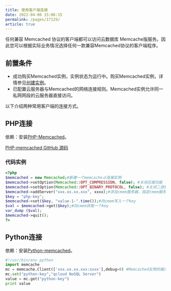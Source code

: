 ```yaml
---
title: 使用客户端连接
date: 2022-04-06 15:06:15
permalink: /pages/17129/
article: true
---
```


任何兼容 Memcached 协议的客户端都可以访问云数据库 Memcache版服务。因此您可以根据实际业务情况选择任何一款兼容Memcached协议的客户端程序。

## 前置条件

- 成功购买Memcached实例，实例状态为运行中。购买Memcached实例，详情参见[创建实例](./../../04.操作指南/01.管理实例/00.创建实例.md)。
- 已配置云服务器与Memcached的网络连接规则。Memcached实例允许同一私网网段的云服务器直接访问。

以下介绍两种常用客户端的连接方式。

## PHP连接

依赖：安装[PHP-Memcached](https://www.php.net/manual/zh/book.memcached.php)。

[PHP-memcached GitHub 源码](https://github.com/php-memcached-dev/php-memcached)

### 代码实例

```PHP
<?php
$memcached = new Memcached;#新建一个memcacheｄ连接实例
$memcached->setOption(Memcached::OPT_COMPRESSION, false); #关闭压缩功能
$memcached->setOption(Memcached::OPT_BINARY_PROTOCOL, false); #关闭二进制协议
$memcached->addServer("xxx.xx.xx.xxx", xxxx);#添加cmem服务器，指定cmem服务器IP和端口
$key = "php-key";
$memcached->set($key, "value-1-".time());#向cmem写入一个key
$val = $memcached->get($key);#向cmem获取一个key
var_dump ($val);
$memcached->quit();
?>
```

## Python连接

依赖：安装[Python-memcached](https://pypi.org/project/python-memcached/)。

```python
#!/usr/bin/env python
import memcache
mc = memcache.Client(['xxx.xx.xx.xxx:xxxx'],debug=0) #Memcached实例的服务IP和服务端口
mc.set("python-key","qcloud NoSQL Server")
value = mc.get("python-key")
print value
```

